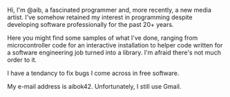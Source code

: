 Hi, I'm @aib, a fascinated programmer and, more recently, a new media artist. I've somehow retained my interest in programming despite developing software professionally for the past 20+ years.

Here you might find some samples of what I've done, ranging from microcontroller code for an interactive installation to helper code written for a software engineering job turned into a library. I'm afraid there's not much order to it.

I have a tendancy to fix bugs I come across in free software.

My e-mail address is aibok42. Unfortunately, I still use Gmail.

